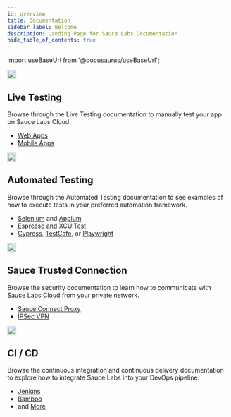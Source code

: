 ```yaml
---
id: overview
title: Documentation
sidebar_label: Welcome
description: Landing Page for Sauce Labs Documentation
hide_table_of_contents: true
---
```


import useBaseUrl from '@docusaurus/useBaseUrl';

<div className="box-wrapper" markdown="1">
  <div className="box box1 card">
    <div className="container">
    <img src={useBaseUrl('img/overview/live-testing.svg')} alt="live testing icon" width="20px"/>
    <h2>Live Testing</h2>
    <p>Browse through the Live Testing documentation to manually test your app on Sauce Labs Cloud.</p>
    <ul>
        <li><a href="/web-apps/live-testing/live-cross-browser-testing">Web Apps</a></li>
        <li><a href="/mobile-apps/live-testing/live-mobile-app-testing/">Mobile Apps</a></li>
    </ul>
    </div>
  </div>
  <div className="box box2 card">
    <div className="container">
    <img src={useBaseUrl('img/overview/automated.svg')} alt="automated testing icon" height="20px"/>
    <h2>Automated Testing</h2>
    <p>Browse through the Automated Testing documentation to see examples of how to execute tests in your preferred automation framework.</p>
    <ul>
        <li><a href="/web-apps/automated-testing/selenium">Selenium</a> and <a href="/mobile-apps/automated-testing/appium">Appium</a></li>
        <li><a href="/mobile-apps/automated-testing/espresso-xcuitest">Espresso and XCUITest</a></li>
        <li><a href="/web-apps/automated-testing/cypress">Cypress</a>, <a href="/web-apps/automated-testing/testcafe">TestCafe</a>, or <a href="/web-apps/automated-testing/playwright">Playwright</a></li>
    </ul>
    </div>
  </div>
  <div className="box box3 card">
    <div className="container">
    <img src={useBaseUrl('img/overview/tunnel.svg')} alt="sauce trust connection icon" width="20px"/>
    <h2>Sauce Trusted Connection</h2>
    <p>Browse the security documentation to learn how to communicate with Sauce Labs Cloud from your private network.</p>
    <ul>
        <li><a href="/secure-connections/sauce-connect">Sauce Connect Proxy</a></li>
        <li><a href="/secure-connections/ipsec-vpn">IPSec VPN</a></li>
    </ul>
    </div>
  </div>
  <div className="box box4 card">
    <div className="container">
    <img src={useBaseUrl('img/overview/cicd.svg')} alt="ci cd icon" width="20px"/>
    <h2>CI / CD</h2>
    <p>Browse the continuous integration and continuous delivery documentation to explore how to integrate Sauce Labs into your DevOps pipeline.</p>
    <ul>
        <li><a href="/basics/integrations/jenkins">Jenkins</a></li>
        <li><a href="/basics/integrations/bamboo">Bamboo</a></li>
        <li>and <a href="/basics/integrations-overview/">More</a></li>
    </ul>
    </div>
  </div>
</div>
